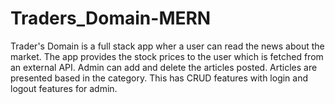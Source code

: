 # Traders_Domain-MERN

Trader's Domain is a full stack app wher a user can read the news about the market. The app provides the stock prices to the user which is fetched from an external API.
Admin can add and delete the articles posted. Articles are presented based in the category. This has CRUD features with login and logout features for admin.
